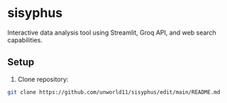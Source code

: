 # sisyphus

Interactive data analysis tool using Streamlit, Groq API, and web search capabilities.

## Setup

1. Clone repository:
```bash
git clone https://github.com/unworld11/sisyphus/edit/main/README.md
